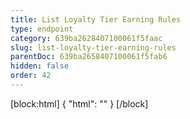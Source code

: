 ```yaml
---
title: List Loyalty Tier Earning Rules
type: endpoint
category: 639ba2628407100061f5faac
slug: list-loyalty-tier-earning-rules
parentDoc: 639ba2658407100061f5fab6
hidden: false
order: 42
---
```

[block:html]
{
  "html": "<style>\n.LanguagePicker-divider { \n  display: none; }\n</style>"
}
[/block]